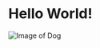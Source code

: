 # Hello World!

![Image of Dog](https://cdn.webshopapp.com/shops/163493/files/371250588/de-6-belangrijkste-supplementen-voor-je-hond.jpg)
